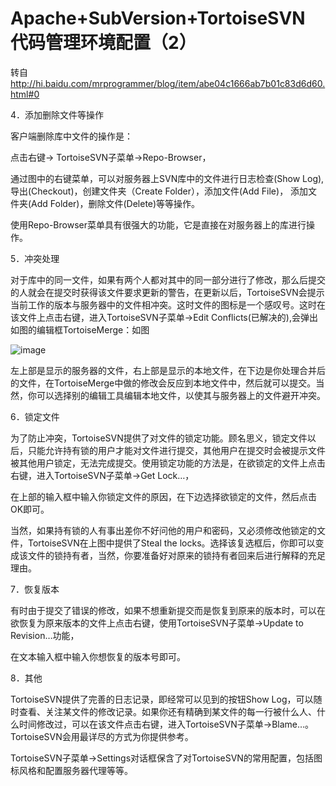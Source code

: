 # Apache+SubVersion+TortoiseSVN 代码管理环境配置（2）  

转自 http://hi.baidu.com/mrprogrammer/blog/item/abe04c1666ab7b01c83d6d60.html#0

4．添加删除文件等操作

 

客户端删除库中文件的操作是：

点击右键-> TortoiseSVN子菜单->Repo-Browser，

 

 

通过图中的右键菜单，可以对服务器上SVN库中的文件进行日志检查(Show Log), 导出(Checkout)，创建文件夹（Create Folder），添加文件(Add File)， 添加文件夹(Add Folder)，删除文件(Delete)等等操作。

使用Repo-Browser菜单具有很强大的功能，它是直接在对服务器上的库进行操作。

5．冲突处理

 

对于库中的同一文件，如果有两个人都对其中的同一部分进行了修改，那么后提交的人就会在提交时获得该文件要求更新的警告，在更新以后，TortoiseSVN会提示当前工作的版本与服务器中的文件相冲突。这时文件的图标是一个感叹号。这时在该文件上点击右键，进入TortoiseSVN子菜单->Edit Conflicts(已解决的),会弹出如图的编辑框TortoiseMerge：如图

![image](https://raw.githubusercontent.com/shoukaiseki/blogdoc/master/snv/Apache+SubVersion+TortoiseSVN%20%E4%BB%A3%E7%A0%81%E7%AE%A1%E7%90%86%E7%8E%AF%E5%A2%83%E9%85%8D%E7%BD%AE%EF%BC%882%EF%BC%89/img/001.bmp)
  

左上部是显示的服务器的文件，右上部是显示的本地文件，在下边是你处理合并后的文件，在TortoiseMerge中做的修改会反应到本地文件中，然后就可以提交。当然，你可以选择别的编辑工具编辑本地文件，以使其与服务器上的文件避开冲突。

6．锁定文件

 

为了防止冲突，TortoiseSVN提供了对文件的锁定功能。顾名思义，锁定文件以后，只能允许持有锁的用户才能对文件进行提交，其他用户在提交时会被提示文件被其他用户锁定，无法完成提交。使用锁定功能的方法是，在欲锁定的文件上点击右键，进入TortoiseSVN子菜单->Get Lock…，

 

 

在上部的输入框中输入你锁定文件的原因，在下边选择欲锁定的文件，然后点击OK即可。

当然，如果持有锁的人有事出差你不好问他的用户和密码，又必须修改他锁定的文件，TortoiseSVN在上图中提供了Steal the locks。选择该复选框后，你即可以变成该文件的锁持有者，当然，你要准备好对原来的锁持有者回来后进行解释的充足理由。

7．恢复版本

 

有时由于提交了错误的修改，如果不想重新提交而是恢复到原来的版本时，可以在欲恢复为原来版本的文件上点击右键，使用TortoiseSVN子菜单->Update to Revision…功能，

 

 

在文本输入框中输入你想恢复的版本号即可。

8．其他

 

TortoiseSVN提供了完善的日志记录，即经常可以见到的按钮Show Log，可以随时查看、关注某文件的修改记录。如果你还有精确到某文件的每一行被什么人、什么时间修改过，可以在该文件点击右键，进入TortoiseSVN子菜单->Blame…。TortoiseSVN会用最详尽的方式为你提供参考。

TortoiseSVN子菜单->Settings对话框保含了对TortoiseSVN的常用配置，包括图标风格和配置服务器代理等等。
